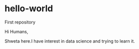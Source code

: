 # hello-world
First repository

Hi Humans,

Shweta here.I have interest in data science and trying to learn it.
